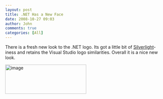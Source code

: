 ```yaml
---
layout: post
title: .NET Has a New Face
date: 2008-10-27 09:03
author: John
comments: true
categories: [All]
---
```

<p>There is a fresh new look to the .NET logo. Its got a little bit of <a href="/tags/silverlight/">Silverlight</a>-iness and retains the Visual Studio logo similarities. Overall it is a nice new look.</p>  <p><img title="image" style="border-right: 0px; border-top: 0px; display: inline; border-left: 0px; border-bottom: 0px" height="94" alt="image" src="/wp-content/uploads/files/media/image/WindowsLiveWriter/b441c98e8027.NETHasaNewFace_7F63/image_3.png" width="260" border="0" /></p>

